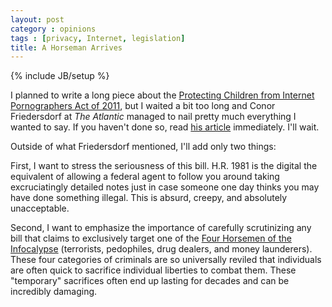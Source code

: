 ```yaml
---
layout: post
category : opinions
tags : [privacy, Internet, legislation]
title: A Horseman Arrives
---
```

{% include JB/setup %}

I planned to write a long piece about the [Protecting Children from Internet Pornographers Act of 2011](http://thomas.loc.gov/cgi-bin/bdquery/z?d112:h.r.01981:), but I waited a bit too long and Conor Friedersdorf at *The Atlantic* managed to nail pretty much everything I wanted to say. If you haven't done so, read [his article](http://www.theatlantic.com/politics/print/2011/08/the-legislation-that-could-kill-internet-privacy-for-good/242853/) immediately. I'll wait.

Outside of what Friedersdorf mentioned, I'll add only two things:

First, I want to stress the seriousness of this bill. H.R. 1981 is the digital the equivalent of allowing a federal agent to follow you around taking excruciatingly detailed notes just in case someone one day thinks you may have done something illegal. This is absurd, creepy, and absolutely unacceptable.

Second, I want to emphasize the importance of carefully scrutinizing any bill that claims to exclusively target one of the [Four Horsemen of the Infocalypse](http://en.wikipedia.org/wiki/Four_Horsemen_of_the_Infocalypse) (terrorists, pedophiles, drug dealers, and money launderers). These four categories of criminals are so universally reviled that individuals are often quick to sacrifice individual liberties to combat them. These "temporary" sacrifices often end up lasting for decades and can be incredibly damaging.